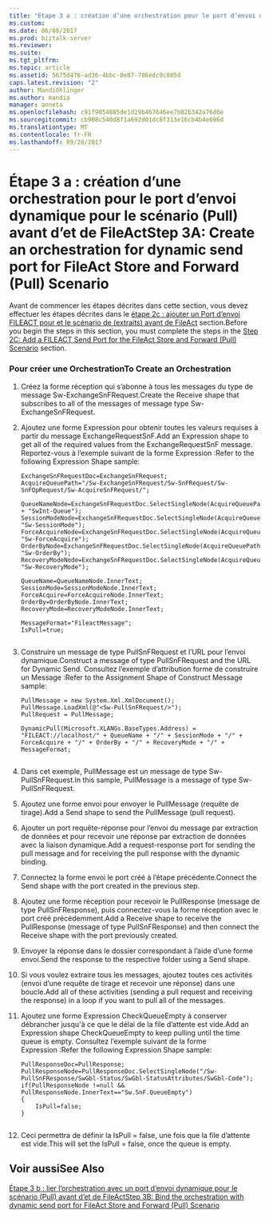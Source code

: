 ```yaml
---
title: "Étape 3 a : création d’une orchestration pour le port d’envoi dynamique pour le scénario (Pull) avant d’et de FileAct | Documents Microsoft"
ms.custom: 
ms.date: 06/08/2017
ms.prod: biztalk-server
ms.reviewer: 
ms.suite: 
ms.tgt_pltfrm: 
ms.topic: article
ms.assetid: 5675d476-ad36-4bbc-8e87-786edc9c805d
caps.latest.revision: "2"
author: MandiOhlinger
ms.author: mandia
manager: anneta
ms.openlocfilehash: c91f9054885de1d19b467646ee7b82b342a76d6e
ms.sourcegitcommit: cb908c540d8f1a692d01dc8f313e16cb4b4e696d
ms.translationtype: MT
ms.contentlocale: fr-FR
ms.lasthandoff: 09/20/2017
---
```

# <a name="step-3a-create-an-orchestration-for-dynamic-send-port-for-fileact-store-and-forward-pull-scenario"></a><span data-ttu-id="f8eb3-102">Étape 3 a : création d’une orchestration pour le port d’envoi dynamique pour le scénario (Pull) avant d’et de FileAct</span><span class="sxs-lookup"><span data-stu-id="f8eb3-102">Step 3A: Create an orchestration for dynamic send port for FileAct Store and Forward (Pull) Scenario</span></span>
<span data-ttu-id="f8eb3-103">Avant de commencer les étapes décrites dans cette section, vous devez effectuer les étapes décrites dans le [étape 2c : ajouter un Port d’envoi FILEACT pour et le scénario de (extraits) avant de FileAct](../../adapters-and-accelerators/fileact-interact/step-2c-add-a-fileact-send-port-for-fileact-store-and-forward-pull-scenario.md) section.</span><span class="sxs-lookup"><span data-stu-id="f8eb3-103">Before you begin the steps in this section, you must complete the steps in the [Step 2C: Add a FILEACT Send Port for the FileAct Store and Forward (Pull) Scenario](../../adapters-and-accelerators/fileact-interact/step-2c-add-a-fileact-send-port-for-fileact-store-and-forward-pull-scenario.md) section.</span></span>  
  
### <a name="to-create-an-orchestration"></a><span data-ttu-id="f8eb3-104">Pour créer une Orchestration</span><span class="sxs-lookup"><span data-stu-id="f8eb3-104">To Create an Orchestration</span></span>  
  
1.  <span data-ttu-id="f8eb3-105">Créez la forme réception qui s’abonne à tous les messages du type de message Sw-ExchangeSnFRequest.</span><span class="sxs-lookup"><span data-stu-id="f8eb3-105">Create the Receive shape that subscribes to all of the messages of message type Sw-ExchangeSnFRequest.</span></span>  
  
2.  <span data-ttu-id="f8eb3-106">Ajoutez une forme Expression pour obtenir toutes les valeurs requises à partir du message ExchangeRequestSnF.</span><span class="sxs-lookup"><span data-stu-id="f8eb3-106">Add an Expression shape to get all of the required values from the ExchangeRequestSnF message.</span></span> <span data-ttu-id="f8eb3-107">Reportez-vous à l’exemple suivant de la forme Expression :</span><span class="sxs-lookup"><span data-stu-id="f8eb3-107">Refer to the following Expression Shape sample:</span></span>  
  
    ```  
    ExchangeSnFRequestDoc=ExchangeSnFRequest;  
    AcquireQueuePath="/Sw-ExchangeSnFRequest/Sw-SnFRequest/Sw-SnFOpRequest/Sw-AcquireSnFRequest/";  
  
    QueueNameNode=ExchangeSnFRequestDoc.SelectSingleNode(AcquireQueuePath + "SwInt-Queue");  
    SessionModeNode=ExchangeSnFRequestDoc.SelectSingleNode(AcquireQueuePath+ "Sw-SessionMode");  
    ForceAcquireNode=ExchangeSnFRequestDoc.SelectSingleNode(AcquireQueuePath+ "Sw-ForceAcquire");  
    OrderByNode=ExchangeSnFRequestDoc.SelectSingleNode(AcquireQueuePath+ "Sw-OrderBy");  
    RecoveryModeNode=ExchangeSnFRequestDoc.SelectSingleNode(AcquireQueuePath+ "Sw-RecoveryMode");  
  
    QueueName=QueueNameNode.InnerText;  
    SessionMode=SessionModeNode.InnerText;  
    ForceAcquire=ForceAcquireNode.InnerText;  
    OrderBy=OrderByNode.InnerText;  
    RecoveryMode=RecoveryModeNode.InnerText;  
  
    MessageFormat="FileactMessage";  
    IsPull=true;  
  
    ```  
  
3.  <span data-ttu-id="f8eb3-108">Construire un message de type PullSnFRequest et l’URL pour l’envoi dynamique.</span><span class="sxs-lookup"><span data-stu-id="f8eb3-108">Construct a message of type PullSnFRequest and the URL for Dynamic Send.</span></span> <span data-ttu-id="f8eb3-109">Consultez l’exemple d’attribution forme de construire un Message :</span><span class="sxs-lookup"><span data-stu-id="f8eb3-109">Refer to the Assignment Shape of Construct Message sample:</span></span>  
  
    ```  
    PullMessage = new System.Xml.XmlDocument();  
    PullMessage.LoadXml(@"<Sw-PullSnFRequest/>");  
    PullRequest = PullMessage;  
  
    DynamicPull(Microsoft.XLANGs.BaseTypes.Address) = "FILEACT://localhost/" + QueueName + "/" + SessionMode + "/" + ForceAcquire + "/" + OrderBy + "/" + RecoveryMode + "/" + MessageFormat;  
  
    ```  
  
4.  <span data-ttu-id="f8eb3-110">Dans cet exemple, PullMessage est un message de type Sw-PullSnFRequest.</span><span class="sxs-lookup"><span data-stu-id="f8eb3-110">In this sample, PullMessage is a message of type Sw-PullSnFRequest.</span></span>  
  
5.  <span data-ttu-id="f8eb3-111">Ajoutez une forme envoi pour envoyer le PullMessage (requête de tirage).</span><span class="sxs-lookup"><span data-stu-id="f8eb3-111">Add a Send shape to send the PullMessage (pull request).</span></span>  
  
6.  <span data-ttu-id="f8eb3-112">Ajouter un port requête-réponse pour l’envoi du message par extraction de données et pour recevoir une réponse par extraction de données avec la liaison dynamique.</span><span class="sxs-lookup"><span data-stu-id="f8eb3-112">Add a request-response port for sending the pull message and for receiving the pull response with the dynamic binding.</span></span>  
  
7.  <span data-ttu-id="f8eb3-113">Connectez la forme envoi le port créé à l’étape précédente.</span><span class="sxs-lookup"><span data-stu-id="f8eb3-113">Connect the Send shape with the port created in the previous step.</span></span>  
  
8.  <span data-ttu-id="f8eb3-114">Ajoutez une forme réception pour recevoir le PullResponse (message de type PullSnFResponse), puis connectez-vous la forme réception avec le port créé précédemment.</span><span class="sxs-lookup"><span data-stu-id="f8eb3-114">Add a Receive shape to receive the PullResponse (message of type PullSnFResponse) and then connect the Receive shape with the port previously created.</span></span>  
  
9. <span data-ttu-id="f8eb3-115">Envoyer la réponse dans le dossier correspondant à l’aide d’une forme envoi.</span><span class="sxs-lookup"><span data-stu-id="f8eb3-115">Send the response to the respective folder using a Send shape.</span></span>  
  
10. <span data-ttu-id="f8eb3-116">Si vous voulez extraire tous les messages, ajoutez toutes ces activités (envoi d’une requête de tirage et recevoir une réponse) dans une boucle.</span><span class="sxs-lookup"><span data-stu-id="f8eb3-116">Add all of these activities (sending a pull request and receiving the response) in a loop if you want to pull all of the messages.</span></span>  
  
11. <span data-ttu-id="f8eb3-117">Ajoutez une forme Expression CheckQueueEmpty à conserver débrancher jusqu'à ce que le délai de la file d’attente est vide.</span><span class="sxs-lookup"><span data-stu-id="f8eb3-117">Add an Expression shape CheckQueueEmpty to keep pulling until the time queue is empty.</span></span> <span data-ttu-id="f8eb3-118">Consultez l’exemple suivant de la forme Expression :</span><span class="sxs-lookup"><span data-stu-id="f8eb3-118">Refer the following Expression Shape sample:</span></span>  
  
    ```  
    PullResponseDoc=PullResponse;  
    PullResponseNode=PullResponseDoc.SelectSingleNode("/Sw-PullSnFResponse/SwGbl-Status/SwGbl-StatusAttributes/SwGbl-Code");  
    if(PullResponseNode !=null && PullResponseNode.InnerText=="Sw.SnF.QueueEmpty")  
    {  
        IsPull=false;  
    }  
  
    ```  
  
12. <span data-ttu-id="f8eb3-119">Ceci permettra de définir la IsPull = false, une fois que la file d’attente est vide.</span><span class="sxs-lookup"><span data-stu-id="f8eb3-119">This will set the IsPull = false, once the queue is empty.</span></span>  
  
## <a name="see-also"></a><span data-ttu-id="f8eb3-120">Voir aussi</span><span class="sxs-lookup"><span data-stu-id="f8eb3-120">See Also</span></span>  
 [<span data-ttu-id="f8eb3-121">Étape 3 b : lier l’orchestration avec un port d’envoi dynamique pour le scénario (Pull) avant d’et de FileAct</span><span class="sxs-lookup"><span data-stu-id="f8eb3-121">Step 3B: Bind the orchestration with dynamic send port for FileAct Store and Forward (Pull) Scenario</span></span>](../../adapters-and-accelerators/fileact-interact/step-3b-bind-orchestration-with-dynamic-send-for-fileact-store-and-forward.md)